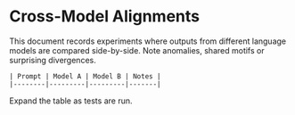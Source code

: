 # Cross-Model Alignments

This document records experiments where outputs from different language models
are compared side-by-side. Note anomalies, shared motifs or surprising
divergences.

```
| Prompt | Model A | Model B | Notes |
|--------|---------|---------|-------|
```

Expand the table as tests are run.

